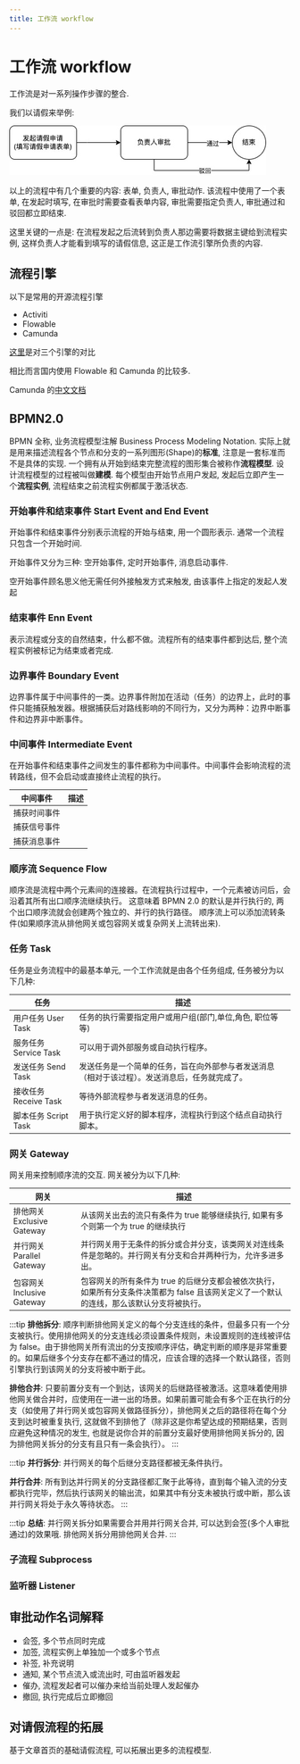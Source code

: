 ```yaml
---
title: 工作流 workflow
---
```


# 工作流 workflow

工作流是对一系列操作步骤的整合.

我们以请假来举例:

![请假流程](./assets/QingJia.jpg)

以上的流程中有几个重要的内容: 表单, 负责人, 审批动作.
该流程中使用了一个表单, 在发起时填写, 在审批时需要查看表单内容, 审批需要指定负责人, 审批通过和驳回都立即结束.

这里关键的一点是: 在流程发起之后流转到负责人那边需要将数据主键给到流程实例, 这样负责人才能看到填写的请假信息, 这正是工作流引擎所负责的内容.

## 流程引擎

以下是常用的开源流程引擎

- Activiti
- Flowable
- Camunda

[这里](https://blog.csdn.net/qq_30739519/article/details/86682931)是对三个引擎的对比

相比而言国内使用 Flowable 和 Camunda 的比较多.

Camunda 的[中文文档](http://camunda-cn.shaochenfeng.com/)

## BPMN2.0

BPMN 全称, 业务流程模型注解 Business Process Modeling Notation. 实际上就是用来描述流程各个节点和分支的一系列图形(Shape)的**标准**, 注意是一套标准而不是具体的实现.
一个拥有从开始到结束完整流程的图形集合被称作**流程模型**. 设计流程模型的过程被叫做**建模**. 每个模型由开始节点用户发起, 发起后立即产生一个**流程实例**, 流程结束之前流程实例都属于激活状态.

### 开始事件和结束事件 Start Event and End Event <Badge text="重要" />

开始事件和结束事件分别表示流程的开始与结束, 用一个圆形表示. 通常一个流程只包含一个开始时间.

开始事件又分为三种: 空开始事件, 定时开始事件, 消息启动事件.

空开始事件顾名思义他无需任何外接触发方式来触发, 由该事件上指定的发起人发起

### 结束事件 Enn Event <Badge text="重要" />

表示流程或分支的自然结束，什么都不做。流程所有的结束事件都到达后, 整个流程实例被标记为结束或者完成.

### 边界事件 Boundary Event

边界事件属于中间事件的一类。边界事件附加在活动（任务）的边界上，此时的事件只能捕获触发器。根据捕获后对路线影响的不同行为，又分为两种：边界中断事件和边界非中断事件。

### 中间事件 Intermediate Event

在开始事件和结束事件之间发生的事件都称为中间事件。中间事件会影响流程的流转路线，但不会启动或直接终止流程的执行。

| 中间事件     | 描述 |
| ------------ | ---- |
| 捕获时间事件 |      |
| 捕获信号事件 |      |
| 捕获消息事件 |      |

### 顺序流 Sequence Flow <Badge text="重要" />

顺序流是流程中两个元素间的连接器。在流程执行过程中，一个元素被访问后，会沿着其所有出口顺序流继续执行。
这意味着 BPMN 2.0 的默认是并行执行的, 两个出口顺序流就会创建两个独立的、并行的执行路径。
顺序流上可以添加流转条件(如果顺序流从排他网关或包容网关或复杂网关上流转出来).

### 任务 Task <Badge text="重要" />

任务是业务流程中的最基本单元, 一个工作流就是由各个任务组成, 任务被分为以下几种:

| 任务                  | 描述                                                                                           |
| --------------------- | ---------------------------------------------------------------------------------------------- |
| 用户任务 User Task    | 任务的执行需要指定用户或用户组(部门,单位,角色, 职位等等)                                       |
| 服务任务 Service Task | 可以用于调外部服务或自动执行程序。                                                             |
| 发送任务 Send Task    | 发送任务是一个简单的任务，旨在向外部参与者发送消息（相对于该过程）。发送消息后，任务就完成了。 |
| 接收任务 Receive Task | 等待外部流程参与者发送消息的任务。                                                             |
| 脚本任务 Script Task  | 用于执行定义好的脚本程序，流程执行到这个结点自动执行脚本。                                     |

### 网关 Gateway <Badge text="重要" />

网关用来控制顺序流的交互. 网关被分为以下几种:

| 网关                       | 描述                                                                                                                                      |
| -------------------------- | ----------------------------------------------------------------------------------------------------------------------------------------- |
| 排他网关 Exclusive Gateway | 从该网关出去的流只有条件为 true 能够继续执行, 如果有多个则第一个为 true 的继续执行                                                        |
| 并行网关 Parallel Gateway  | 并行网关用于无条件的拆分或合并分支，该类网关对连线条件是忽略的。并行网关有分支和合并两种行为，允许多进多出。                              |
| 包容网关 Inclusive Gateway | 包容网关的所有条件为 true 的后继分支都会被依次执行，如果所有分支条件决策都为 false 且该网关定义了一个默认的连线，那么该默认分支将被执行。 |

:::tip
**排他拆分**: 顺序判断排他网关定义的每个分支连线的条件，但最多只有一个分支被执行。使用排他网关的分支连线必须设置条件规则，未设置规则的连线被评估为 false。由于排他网关所有流出的分支按顺序评估，确定判断的顺序是非常重要的。如果后继多个分支存在都不通过的情况，应该合理的选择一个默认路径，否则引擎执行到该网关的分支将被中断于此。

**排他合并**: 只要前置分支有一个到达，该网关的后继路径被激活。这意味着使用排他网关做合并时，应使用在一进一出的场景。如果前置可能会有多个正在执行的分支（如使用了并行网关或包容网关做路径拆分），排他网关之后的路径将在每个分支到达时被重复执行, 这就做不到排他了（除非这是你希望达成的预期结果，否则应避免这种情况的发生, 也就是说你合并的前置分支最好使用排他网关拆分的, 因为排他网关拆分的分支有且只有一条会执行）。
:::

:::tip
**并行拆分**: 并行网关的每个后继分支路径都被无条件执行。

**并行合并**: 所有到达并行网关的分支路径都汇聚于此等待，直到每个输入流的分支都执行完毕，然后执行该网关的输出流，如果其中有分支未被执行或中断，那么该并行网关将处于永久等待状态。
:::

:::tip
**总结**: 并行网关拆分如果需要合并用并行网关合并, 可以达到会签(多个人审批通过)的效果哦. 排他网关拆分用排他网关合并.
:::

### 子流程 Subprocess

### 监听器 Listener

## 审批动作名词解释

- 会签, 多个节点同时完成
- 加签, 流程实例上单独加一个或多个节点
- 补签, 补充说明
- 通知, 某个节点流入或流出时, 可由监听器发起
- 催办, 流程发起者可以催办来给当前处理人发起催办
- 撤回, 执行完成后立即撤回

## 对请假流程的拓展
基于文章首页的基础请假流程, 可以拓展出更多的流程模型.